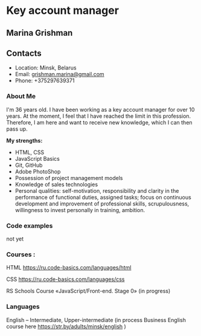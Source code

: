 # Key account manager

## Marina Grishman

## Contacts
* Location: Minsk, Belarus
* Email: grishman.marina@gmail.com 
* Phone: +375297639371

### About Me
I'm 36 years old. I have been working as a key account manager for over 10 years. At the moment, I feel that I have reached the limit in this profession. Therefore, I am here and want to receive new knowledge, which I can then pass up.

__My strengths:__
* HTML, CSS
* JavaScript Basics
* Git, GitHub
* Adobe PhotoShop
* Possession of project management models 
* Knowledge of sales technologies
* Personal qualities: self-motivation, responsibility and clarity in the performance of functional duties, assigned tasks; focus on continuous development and improvement of professional skills, scrupulousness, willingness to invest personally in training, ambition.

### Code examples
not yet

### Courses :

HTML https://ru.code-basics.com/languages/html 

CSS https://ru.code-basics.com/languages/css 

RS Schools Course «JavaScript/Front-end. Stage 0» (in progress)

### Languages
English – Intermediate, Upper-intermediate (in process Business English course here https://str.by/adults/minsk/english )
